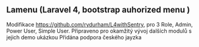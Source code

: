 ## Lamenu (Laravel 4, bootstrap auhorized menu )

Modifikace https://github.com/rydurham/L4withSentry, pro 3 Role, Admin, Power User, Simple User.
Připraveno pro okamžitý vývoj dalších modulů s jejich demo ukázkou
Přidána podpora českého jayzka
